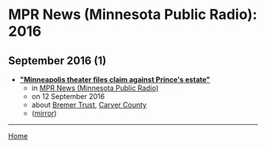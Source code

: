 # MPR News (Minnesota Public Radio): 2016

## September 2016 (1)

 - [**"Minneapolis theater files claim against Prince's estate"**](https://www.mprnews.org/story/2016/09/12/theater-files-nearly-350000-claim-against-prince-estate)
    - in [MPR News (Minnesota Public Radio)](../../../publications/k-o/mpr-news-minnesota-public-radio/index.md)
    - on 12 September 2016
    - about [Bremer Trust](../../../topics/bremer-trust/index.md), [Carver County](../../../topics/carver-county/index.md)
    - ([mirror](https://web.archive.org/web/*/https://www.mprnews.org/story/2016/09/12/theater-files-nearly-350000-claim-against-prince-estate))

----

[Home](../index.md)
